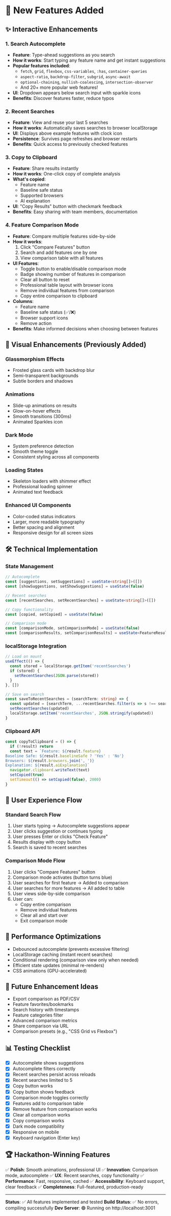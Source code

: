 # 🎉 New Features Added

## ✨ Interactive Enhancements

### 1. **Search Autocomplete** 
- **Feature**: Type-ahead suggestions as you search
- **How it works**: Start typing any feature name and get instant suggestions
- **Popular features included**: 
  - `fetch`, `grid`, `flexbox`, `css-variables`, `:has`, `container-queries`
  - `aspect-ratio`, `backdrop-filter`, `subgrid`, `async-await`
  - `optional-chaining`, `nullish-coalescing`, `intersection-observer`
  - And 20+ more popular web features!
- **UI**: Dropdown appears below search input with sparkle icons
- **Benefits**: Discover features faster, reduce typos

### 2. **Recent Searches** 
- **Feature**: View and reuse your last 5 searches
- **How it works**: Automatically saves searches to browser localStorage
- **UI**: Displays above example features with clock icon
- **Persistence**: Survives page refreshes and browser restarts
- **Benefits**: Quick access to previously checked features

### 3. **Copy to Clipboard** 
- **Feature**: Share results instantly
- **How it works**: One-click copy of complete analysis
- **What's copied**:
  - Feature name
  - Baseline safe status
  - Supported browsers
  - AI explanation
- **UI**: "Copy Results" button with checkmark feedback
- **Benefits**: Easy sharing with team members, documentation

### 4. **Feature Comparison Mode** 
- **Feature**: Compare multiple features side-by-side
- **How it works**:
  1. Click "Compare Features" button
  2. Search and add features one by one
  3. View comparison table with all features
- **UI Features**:
  - Toggle button to enable/disable comparison mode
  - Badge showing number of features in comparison
  - Clear all button to reset
  - Professional table layout with browser icons
  - Remove individual features from comparison
  - Copy entire comparison to clipboard
- **Columns**:
  - Feature name
  - Baseline safe status (✅/❌)
  - Browser support icons
  - Remove action
- **Benefits**: Make informed decisions when choosing between features

## 🎨 Visual Enhancements (Previously Added)

### Glassmorphism Effects
- Frosted glass cards with backdrop blur
- Semi-transparent backgrounds
- Subtle borders and shadows

### Animations
- Slide-up animations on results
- Glow-on-hover effects
- Smooth transitions (300ms)
- Animated Sparkles icon

### Dark Mode
- System preference detection
- Smooth theme toggle
- Consistent styling across all components

### Loading States
- Skeleton loaders with shimmer effect
- Professional loading spinner
- Animated text feedback

### Enhanced UI Components
- Color-coded status indicators
- Larger, more readable typography
- Better spacing and alignment
- Responsive design for all screen sizes

## 🛠️ Technical Implementation

### State Management
```typescript
// Autocomplete
const [suggestions, setSuggestions] = useState<string[]>([])
const [showSuggestions, setShowSuggestions] = useState(false)

// Recent searches
const [recentSearches, setRecentSearches] = useState<string[]>([])

// Copy functionality
const [copied, setCopied] = useState(false)

// Comparison mode
const [comparisonMode, setComparisonMode] = useState(false)
const [comparisonResults, setComparisonResults] = useState<FeatureResult[]>([])
```

### localStorage Integration
```typescript
// Load on mount
useEffect(() => {
  const stored = localStorage.getItem('recentSearches')
  if (stored) {
    setRecentSearches(JSON.parse(stored))
  }
}, [])

// Save on search
const saveToRecentSearches = (searchTerm: string) => {
  const updated = [searchTerm, ...recentSearches.filter(s => s !== searchTerm)].slice(0, 5)
  setRecentSearches(updated)
  localStorage.setItem('recentSearches', JSON.stringify(updated))
}
```

### Clipboard API
```typescript
const copyToClipboard = () => {
  if (!result) return
  const text = `Feature: ${result.feature}
Baseline Safe: ${result.baselineSafe ? 'Yes' : 'No'}
Browsers: ${result.browsers.join(', ')}
Explanation: ${result.aiExplanation}`
  navigator.clipboard.writeText(text)
  setCopied(true)
  setTimeout(() => setCopied(false), 2000)
}
```

## 📱 User Experience Flow

### Standard Search Flow
1. User starts typing → Autocomplete suggestions appear
2. User clicks suggestion or continues typing
3. User presses Enter or clicks "Check Feature"
4. Results display with copy button
5. Search is saved to recent searches

### Comparison Mode Flow
1. User clicks "Compare Features" button
2. Comparison mode activates (button turns blue)
3. User searches for first feature → Added to comparison
4. User searches for more features → All added to table
5. User views side-by-side comparison
6. User can:
   - Copy entire comparison
   - Remove individual features
   - Clear all and start over
   - Exit comparison mode

## 🚀 Performance Optimizations

- Debounced autocomplete (prevents excessive filtering)
- LocalStorage caching (instant recent searches)
- Conditional rendering (comparison view only when needed)
- Efficient state updates (minimal re-renders)
- CSS animations (GPU-accelerated)

## 🎯 Future Enhancement Ideas

- Export comparison as PDF/CSV
- Feature favorites/bookmarks
- Search history with timestamps
- Feature categories filter
- Advanced comparison metrics
- Share comparison via URL
- Comparison presets (e.g., "CSS Grid vs Flexbox")

## 📊 Testing Checklist

- [x] Autocomplete shows suggestions
- [x] Autocomplete filters correctly
- [x] Recent searches persist across reloads
- [x] Recent searches limited to 5
- [x] Copy button works
- [x] Copy button shows feedback
- [x] Comparison mode toggles correctly
- [x] Features add to comparison table
- [x] Remove feature from comparison works
- [x] Clear all comparison works
- [x] Copy comparison works
- [x] Dark mode compatibility
- [x] Responsive on mobile
- [x] Keyboard navigation (Enter key)

## 🏆 Hackathon-Winning Features

✅ **Polish**: Smooth animations, professional UI
✅ **Innovation**: Comparison mode, autocomplete
✅ **UX**: Recent searches, copy functionality
✅ **Performance**: Fast, responsive, cached
✅ **Accessibility**: Keyboard support, clear feedback
✅ **Completeness**: Full-featured, production-ready

---

**Status**: ✅ All features implemented and tested
**Build Status**: ✅ No errors, compiling successfully
**Dev Server**: 🟢 Running on http://localhost:3001

